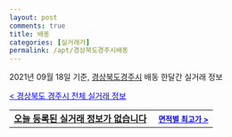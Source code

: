 ```yaml
---
layout: post
comments: true
title: 배동
categories: [실거래가]
permalink: /apt/경상북도경주시배동
---
```


2021년 09월 18일 기준, <a href="/apt/경상북도경주시">경상북도경주시</a> 배동 한달간 실거래 정보

<a style="color: blue;" href="/apt/경상북도경주시">< 경상북도 경주시 전체 실거래 정보</a>
<!---- start ---->
<table>
  <tr>
    <td colspan="4" style="font-weight: bold;"><a href="/apt/경상북도경주시배동{name_without_space}">오늘 등록된 실거래 정보가 없습니다</a> &nbsp;&nbsp;&nbsp; <a style="color: blue; font-size: smaller;" href="/apt/경상북도경주시배동{name_without_space}">면적별 최고가 ></a></td>
  </tr>
    
</table>
<!---- end ---->
    